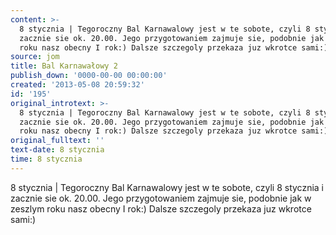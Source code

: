 ```yaml
---
content: >-
  8 stycznia | Tegoroczny Bal Karnawalowy jest w te sobote, czyli 8 stycznia i
  zacznie sie ok. 20.00. Jego przygotowaniem zajmuje sie, podobnie jak w zeszlym
  roku nasz obecny I rok:) Dalsze szczegoly przekaza juz wkrotce sami:)
source: jom
title: Bal Karnawałowy 2
publish_down: '0000-00-00 00:00:00'
created: '2013-05-08 20:59:32'
id: '195'
original_introtext: >-
  8 stycznia | Tegoroczny Bal Karnawalowy jest w te sobote, czyli 8 stycznia i
  zacznie sie ok. 20.00. Jego przygotowaniem zajmuje sie, podobnie jak w zeszlym
  roku nasz obecny I rok:) Dalsze szczegoly przekaza juz wkrotce sami:)
original_fulltext: ''
text-date: 8 stycznia
time: 8 stycznia
---
```

8 stycznia | Tegoroczny Bal Karnawalowy jest w te sobote, czyli 8 stycznia i zacznie sie ok. 20.00. Jego przygotowaniem zajmuje sie, podobnie jak w zeszlym roku nasz obecny I rok:) Dalsze szczegoly przekaza juz wkrotce sami:)

<!--{{json:{"created_date":"2013-05-08 20:59:32","publish_down":"0000-00-00 00:00:00","id":"195"}}}-->
